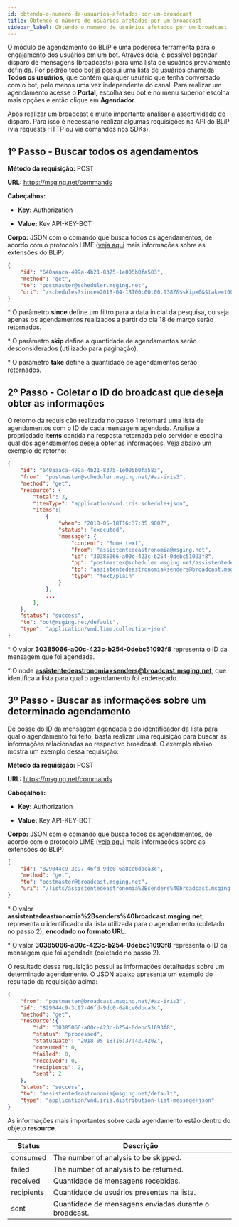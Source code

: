 ```yaml
---
id: obtendo-o-numero-de-usuarios-afetados-por-um-broadcast
title: Obtendo o número de usuários afetados por um broadcast
sidebar_label: Obtendo o número de usuários afetados por um broadcast
---
```


O módulo de agendamento do BLiP é uma poderosa ferramenta para o engajamento dos usuários em um bot. Através dela, é possível agendar disparo de mensagens (broadcasts) para uma lista de usuários previamente definida. Por padrão todo bot já possui uma lista de usuários chamada **Todos os usuários**, que contém qualquer usuário que tenha conversado com o bot, pelo menos uma vez independente do canal. Para realizar um agendamento acesse o **Portal**, escolha seu bot e no menu superior escolha mais opções e então clique em **Agendador**.

Após realizar um broadcast é muito importante analisar a assertividade do disparo. Para isso é necessário realizar algumas requisições na API do BLiP (via requests HTTP ou via comandos nos SDKs).

## 1º Passo - Buscar todos os agendamentos

**Método da requisição:** POST

**URL:** https://msging.net/commands

**Cabeçalhos:** 

* **Key:** Authorization

* **Value:** Key API-KEY-BOT

**Corpo:** JSON com o comando que busca todos os agendamentos, de acordo com o protocolo LIME ([veja aqui](https://docs.blip.ai/?csharp#extensions) mais informações sobre as extensões do BLiP)

```json
{
    "id": "640aaaca-499a-4b21-8375-1e005b0fa583",
    "method": "get",
    "to": "postmaster@scheduler.msging.net",
    "uri": "/schedules?since=2018-04-18T00:00:00.938Z&$skip=0&$take=100"
}
```

\* O parâmetro **since** define um filtro para a data inicial da pesquisa, ou seja apenas os agendamentos realizados a partir do dia 18 de março serão retornados.


\* O parâmetro **skip** define a quantidade de agendamentos serão desconsiderados (utilizado para paginação).


\* O parâmetro **take** define a quantidade de agendamentos serão retornados.


## 2º Passo - Coletar o ID do broadcast que deseja obter as informações

O retorno da requisição realizada no passo 1 retornará uma lista de agendamentos com o ID de cada mensagem agendada. Analise a propriedade **items** contida na resposta retornada pelo servidor e escolha qual dos agendamentos deseja obter as informações. Veja abaixo um exemplo de retorno:

```json
{
    "id": "640aaaca-499a-4b21-8375-1e005b0fa583",
    "from": "postmaster@scheduler.msging.net/#az-iris3",
    "method": "get",
    "resource": {
        "total": 3, 
        "itemType": "application/vnd.iris.schedule+json",
        "items":[
            {
                "when": "2018-05-18T16:37:35.900Z",
                "status": "executed",
                "message": {
                    "content": "Some text",
                    "from": "assistentedeastronomia@msging.net",
                    "id": "30385066-a00c-423c-b254-0debc51093f8",
                    "pp": "postmaster@scheduler.msging.net/assistentedeastronomia%40msging.net",
                    "to": "assistentedeastronomia+senders@broadcast.msging.net",
                    "type": "text/plain"
                }
            },
            ...
        ],
    },
    "status": "success",
    "to": "bot@msging.net/default",
    "type": "application/vnd.lime.collection+json"
}
```

\* O valor **30385066-a00c-423c-b254-0debc51093f8** representa o ID da mensagem que foi agendada.

\* O node **assistentedeastronomia+senders@broadcast.msging.net**, que identifica a lista para qual o agendamento foi endereçado.


## 3º Passo - Buscar as informações sobre um determinado agendamento

De posse do ID da mensagem agendada e do identificador da lista para qual o agendamento foi feito, basta realizar uma requisição para buscar as informações relacionadas ao respectivo broadcast. O exemplo abaixo mostra um exemplo dessa requisição:

**Método da requisição:** POST

**URL:** https://msging.net/commands

**Cabeçalhos:** 

* **Key:** Authorization

* **Value:** Key API-KEY-BOT

**Corpo:** JSON com o comando que busca todos os agendamentos, de acordo com o protocolo LIME ([veja aqui](https://docs.blip.ai/?csharp#extensions) mais informações sobre as extensões do BLiP)

```json
{
    "id": "829044c9-3c97-46fd-9dc0-6a8ce0dbca3c",
    "method": "get",
    "to": "postmaster@broadcast.msging.net",
    "uri": "/lists/assistentedeastronomia%2Bsenders%40broadcast.msging.net/messages/30385066-a00c-423c-b254-0debc51093f8"
}
```

\* O valor **assistentedeastronomia%2Bsenders%40broadcast.msging.net**, representa o identificador da lista utilizada para o agendamento (coletado no passo 2), **encodado no formato URL**.

\* O valor **30385066-a00c-423c-b254-0debc51093f8** representa o ID da mensagem que foi agendada (coletado no passo 2).

O resultado dessa requisição possui as informações detalhadas sobre um determinado agendamento. O JSON abaixo apresenta um exemplo do resultado da requisição acima:

```json
{
    "from": "postmaster@broadcast.msging.net/#az-iris3",
    "id": "829044c9-3c97-46fd-9dc0-6a8ce0dbca3c",
    "method": "get",
    "resource":{
        "id": "30385066-a00c-423c-b254-0debc51093f8",
        "status": "processed",
        "statusDate": "2018-05-18T16:37:42.420Z",
        "consumed": 0,
        "failed": 0,
        "received": 0,
        "recipients": 2,
        "sent": 2
    },
    "status": "success",
    "to": "assistentedeastronomia@msging.net/default",
    "type": "application/vnd.iris.distribution-list-message+json"
}
```

As informações mais importantes sobre cada agendamento estão dentro do objeto **resource**.

| Status    | Descrição                                                    | 
|-----------|--------------------------------------------------------------|
| consumed  | The number of analysis to be skipped.                        |
| failed    | The number of analysis to be returned.                       |
| received	| Quantidade de mensagens recebidas.                           |
| recipients| Quantidade de usuários presentes na lista.                   |
| sent	    | Quantidade de mensagens enviadas durante o broadcast.        |